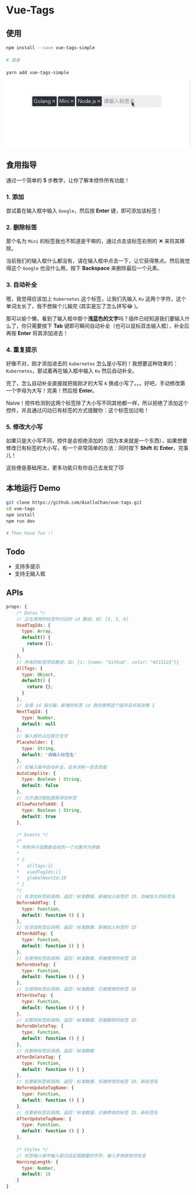 # Vue-Tags

## 使用

```bash
npm install --save vue-tags-simple

# 或者

yarn add vue-tags-simple
```

![Preview.gif](preview.gif)

## 食用指导

通过一个简单的 **5** 步教学，让你了解本控件所有功能！

### 1. 添加

尝试着在输入框中输入 `Google`，然后按 **Enter** 键，即可添加该标签！

### 2. 删除标签

那个名为 `Mini` 的标签我也不知道是干嘛的，通过点击该标签右侧的 **✕** 来将其移除。

当前我们的输入框什么都没有，请在输入框中点击一下，让它获得焦点。然后我觉得这个 `Google` 也没什么用，按下 **Backspace** 来删除最后一个元素。

### 3. 自动补全

嗯，我觉得应该加上 `Kubernetes` 这个标签，让我们先输入 `Ku` 这两个字符，这个单词太长了，我不想挨个儿输完 (其实是忘了怎么拼写😂 )。

那可以偷个懒，看到了输入框中那个**浅蓝色的文字**吗？插件已经知道我们要输入什么了，你只需要按下 **Tab** 键即可瞬间自动补全（也可以鼠标双击输入框），补全后再按 **Enter** 将其添加进去！

### 4. 重复提示

好像不对，刚才添加进去的 `kubernetes` 怎么是小写的！我想要这种效果的：`Kubernetes`，那试着再在输入框中输入 `Ku` 然后自动补全。

完了，怎么自动补全直接就把我刚才的大写 `K` 换成小写了。。。好吧，手动修改第一个字母为大写！完美！然后按 **Enter**。

Naive！控件检测到这两个标签除了大小写不同其他都一样，所以拒绝了添加这个控件，并且通过闪动已有标签的方式提醒你：这个标签加过啦！

### 5. 修改大小写

如果只是大小写不同，控件是会拒绝添加的（因为本来就是一个东西），如果想要修改已有标签的大小写，有一个非常简单的办法：同时按下 **Shift** 和 **Enter**，完事儿！

这些便是基础用法，更多功能只有你自己去发现了😼

## 本地运行 Demo

```bash
git clone https://github.com/AielloChan/vue-tags.git
cd vue-tags
npm install
npm run dev

# Then have fun !!
```

## Todo

- 支持多提示
- 支持无输入框

## APIs

```JavaScript
props: {
    /* Datas */
    // 正在使用的标签所对应的 id 数组，如: [2, 3, 6]
    UsedTagIds: {
      type: Array,
      default() {
        return [];
      }
    },
    // 所有的标签项目数组，如: {1: {name: "Github", color: "#213123"}}
    AllTags: {
      type: Object,
      default() {
        return {};
      }
    },
    // 全局 id 指示器，新增的标签 id 就会使用这个值并且将其自增 1
    NextTagId: {
      type: Number,
      default: null
    },
    // 输入框的占位提示文字
    Placeholder: {
      type: String,
      default: '请输入标签名'
    },
    // 在输入框中自动补全，会多消耗一丢丢性能
    AutoComplite: {
      type: Boolean | String,
      default: false
    },
    // 允许通过粘贴直接添加标签
    AllowPasteToAdd: {
      type: Boolean | String,
      default: true
    },

    /* Events */
    /*
    * 所有钩子函数都会收到一个对象作为参数
    *
    * {
    *   allTags:{}
    *   usedTagIds:[]
    *   globalNextId:10
    * }
    */
    // 在添加标签前调用。返回：标准数据、新被加入标签的 ID、将被加入的标签名
    BeforeAddTag: {
      type: Function,
      default: function () { }
    },
    // 在添加标签后调用。返回：标准数据、新被加入标签的 ID
    AfterAddTag: {
      type: Function,
      default: function () { }
    },
    // 在使用标签前调用。返回：标准数据、将被使用的标签 ID
    BeforeUseTag: {
      type: Function,
      default: function () { }
    },
    // 在使用标签后调用。返回：标准数据、已被使用的标签 ID
    AfterUseTag: {
      type: Function,
      default: function () { }
    },
    // 在删除标签前调用。返回：标准数据、将被删除的标签 ID
    BeforeDeleteTag: {
      type: Function,
      default: function () { }
    },
    // 在删除标签后调用。返回：标准数据
    AfterDeleteTag: {
      type: Function,
      default: function () { }
    },
    // 在更新标签前调用。返回：标准数据、将被修改的标签 ID、新标签名
    BeforeUpdateTagName: {
      type: Function,
      default: function () { }
    },
    // 在更新标签后调用。返回：标准数据、已被修改的标签 ID、新标签名
    AfterUpdateTagName: {
      type: Function,
      default: function () { }
    },

    /* Styles */
    // 标签输入框中输入超过设定值数量的字符，输入字体颜色将改变
    WarningLength: {
      type: Number,
      default: 18
    }
}
```